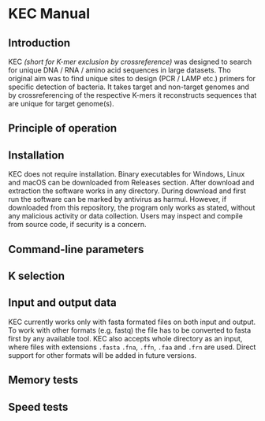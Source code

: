 # KEC Manual

## Introduction
KEC *(short for K-mer exclusion by crossreference)* was designed to search for unique DNA / RNA / amino acid sequences in large datasets. Tho original aim was to find unique sites to design (PCR / LAMP etc.) primers for specific detection of bacteria. It takes target and non-target genomes and by crossreferencing of the respective K-mers it reconstructs sequences that are unique for target genome(s).

## Principle of operation

## Installation
KEC does not require installation. Binary executables for Windows, Linux and macOS can be downloaded from Releases section. After download and extraction the software works in any directory. During download and first run the software can be marked by antivirus as harmul. However, if downloaded from this repository, the program only works as stated, without any malicious activity or data collection. Users may inspect and compile from source code, if security is a concern.

## Command-line parameters

## K selection

## Input and output data
KEC currently works only with fasta formated files on both input and output. To work with other formats (e.g. fastq) the file has to be converted to fasta first by any available tool. KEC also accepts whole directory as an input, where files with extensions `.fasta` `.fna`, `.ffn`, `.faa` and `.frn` are used. Direct support for other formats will be added in future versions.


## Memory tests

## Speed tests